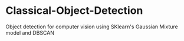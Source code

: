 # Classical-Object-Detection
Object detection for computer vision using SKlearn's Gaussian Mixture model and DBSCAN
